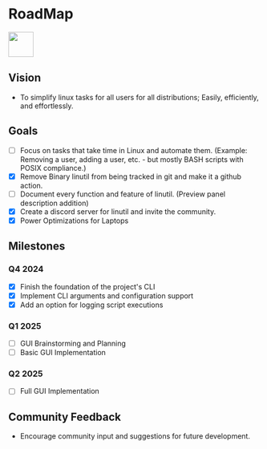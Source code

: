 # RoadMap

<img src="./assets/roadmap.png" width="50">

## Vision
- To simplify linux tasks for all users for all distributions; Easily, efficiently, and effortlessly.

## Goals
- [ ] Focus on tasks that take time in Linux and automate them. (Example: Removing a user, adding a user, etc. - but mostly BASH scripts with POSIX compliance.)
- [x] Remove Binary linutil from being tracked in git and make it a github action.
- [ ] Document every function and feature of linutil. (Preview panel description addition)
- [x] Create a discord server for linutil and invite the community.
- [x] Power Optimizations for Laptops

## Milestones
### Q4 2024
- [x] Finish the foundation of the project's CLI
- [x] Implement CLI arguments and configuration support
- [x] Add an option for logging script executions

### Q1 2025
- [ ] GUI Brainstorming and Planning
- [ ] Basic GUI Implementation

### Q2 2025
- [ ] Full GUI Implementation

## Community Feedback
- Encourage community input and suggestions for future development.

